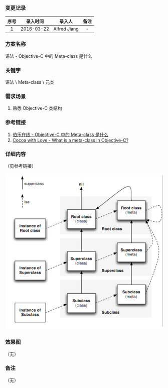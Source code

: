 ### 变更记录

| 序号 | 录入时间 | 录入人 | 备注 |
|:--------:|:--------:|:--------:|:--------:|
| 1 | 2016-03-22 | Alfred Jiang | - |

### 方案名称

语法 - Objective-C 中的 Meta-class 是什么

### 关键字

语法 \ Meta-class \ 元类

### 需求场景

1. 熟悉 Objective-C 类结构

### 参考链接

1. [伯乐在线 - Objective-C 中的 Meta-class 是什么](http://blog.jobbole.com/53824/)
2. [Cocoa with Love - What is a meta-class in Objective-C?](http://www.cocoawithlove.com/2010/01/what-is-meta-class-in-objective-c.html)

### 详细内容
（见参考链接）

![Image_00161_00001.png](Images/Image_00161_00001.png)

### 效果图
（无）

### 备注
（无）
